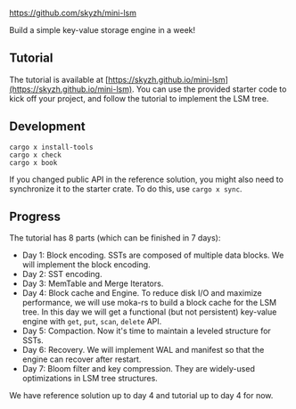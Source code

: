 https://github.com/skyzh/mini-lsm

Build a simple key-value storage engine in a week!

## Tutorial

The tutorial is available at [https://skyzh.github.io/mini-lsm](https://skyzh.github.io/mini-lsm). You can use the provided starter
code to kick off your project, and follow the tutorial to implement the LSM tree.

## Development

```
cargo x install-tools
cargo x check
cargo x book
```

If you changed public API in the reference solution, you might also need to synchronize it to the starter crate.
To do this, use `cargo x sync`.

## Progress

The tutorial has 8 parts (which can be finished in 7 days):

* Day 1: Block encoding. SSTs are composed of multiple data blocks. We will implement the block encoding.
* Day 2: SST encoding.
* Day 3: MemTable and Merge Iterators.
* Day 4: Block cache and Engine. To reduce disk I/O and maximize performance, we will use moka-rs to build a block cache
  for the LSM tree. In this day we will get a functional (but not persistent) key-value engine with `get`, `put`, `scan`,
  `delete` API.
* Day 5: Compaction. Now it's time to maintain a leveled structure for SSTs.
* Day 6: Recovery. We will implement WAL and manifest so that the engine can recover after restart.
* Day 7: Bloom filter and key compression. They are widely-used optimizations in LSM tree structures.

We have reference solution up to day 4 and tutorial up to day 4 for now.